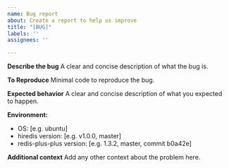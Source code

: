```yaml
---
name: Bug report
about: Create a report to help us improve
title: "[BUG]"
labels: ''
assignees: ''

---
```


**Describe the bug**
A clear and concise description of what the bug is.

**To Reproduce**
Minimal code to reproduce the bug.

**Expected behavior**
A clear and concise description of what you expected to happen.

**Environment:**
 - OS: [e.g. ubuntu]
 - hiredis version: [e.g. v1.0.0, master]
 - redis-plus-plus version: [e.g. 1.3.2, master, commit b0a42e]

**Additional context**
Add any other context about the problem here.
